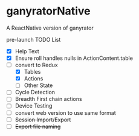 # ganyratorNative
A ReactNative version of ganyrator

pre-launch TODO List

- [x] Help Text
- [X] Ensure roll handles nulls in ActionContent.table
- [ ] convert to Redux
    - [x] Tables
    - [x] Actions
    - [ ] Other State
- [ ] Cycle Detection
- [ ] Breadth First chain actions
- [ ] Device Testing
- [ ] convert web version to use same format
- [ ] ~~Session Import/Export~~
- [ ] ~~Export file naming~~
